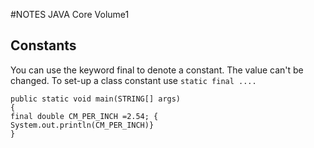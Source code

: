 #NOTES JAVA Core Volume1 
## Constants
You can use the keyword final to denote a constant. The value can't be changed. 
To set-up a class constant use ``` static final .... ```
``` 
public static void main(STRING[] args)
{
final double CM_PER_INCH =2.54; {
System.out.println(CM_PER_INCH)} 
}
```

